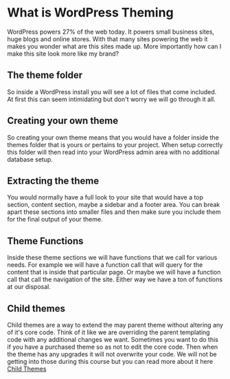 # What is WordPress Theming

WordPress powers 27% of the web today. It powers small business sites, huge blogs and online stores. With that many sites powering the web it makes you wonder what are this sites made up. More importantly how can I make this site look more like my brand?

## The theme folder

So inside a WordPress install you will see a lot of files that come included. At first this can seem intimidating but don't worry we will go through it all.

## Creating your own theme

So creating your own theme means that you would have a folder inside the themes folder that is yours or pertains to your project. When setup correctly this folder will then read into your WordPress admin area with no additional database setup.

## Extracting the theme

You would normally have a full look to your site that would have a top section, content section, maybe a sidebar and a footer area. You can break apart these sections into smaller files and then make sure you include them for the final output of your theme.

## Theme Functions

Inside these theme sections we will have functions that we call for various needs. For example we will have a function call that will query for the content that is inside that particular page. Or maybe we will have a function call that call the navigation of the site. Either way we have a ton of functions at our disposal.

## Child themes

Child themes are a way to extend the may parent theme without altering any of it's core code. Think of it like we are overriding the parent templating code with any additional changes we want. Sometimes you want to do this if you have a purchased theme so as not to edit the core code. Then when the theme has any upgrades it will not overwrite your code. We will not be getting into those during this course but you can read more about it here  [Child Themes](https://developer.wordpress.org/themes/advanced-topics/child-themes/)